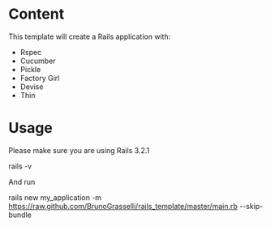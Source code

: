 # Content

This template will create a Rails application with:

* Rspec
* Cucumber
* Pickle
* Factory Girl
* Devise
* Thin

# Usage

Please make sure you are using Rails 3.2.1

  rails -v

And run

  rails new my_application -m https://raw.github.com/BrunoGrasselli/rails_template/master/main.rb --skip-bundle

